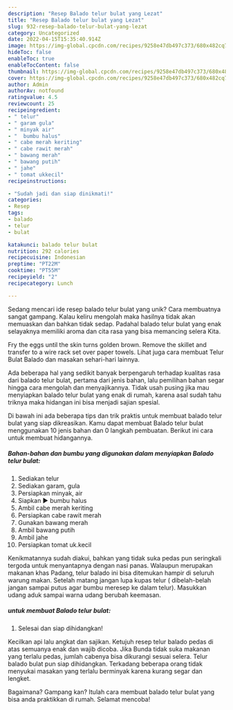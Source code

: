 ```yaml
---
description: "Resep Balado telur bulat yang Lezat"
title: "Resep Balado telur bulat yang Lezat"
slug: 932-resep-balado-telur-bulat-yang-lezat
category: Uncategorized
date: 2022-04-15T15:35:40.914Z
image: https://img-global.cpcdn.com/recipes/9258e47db497c373/680x482cq70/balado-telur-bulat-foto-resep-utama.jpg
hideToc: false
enableToc: true
enableTocContent: false
thumbnail: https://img-global.cpcdn.com/recipes/9258e47db497c373/680x482cq70/balado-telur-bulat-foto-resep-utama.jpg
cover: https://img-global.cpcdn.com/recipes/9258e47db497c373/680x482cq70/balado-telur-bulat-foto-resep-utama.jpg
author: Admin
authorAv: notfound
ratingvalue: 4.5
reviewcount: 25
recipeingredient:
- " telur"
- " garam gula"
- " minyak air"
- "  bumbu halus"
- " cabe merah keriting"
- " cabe rawit merah"
- " bawang merah"
- " bawang putih"
- " jahe"
- " tomat ukkecil"
recipeinstructions:

- "Sudah jadi dan siap dinikmati!"
categories:
- Resep
tags:
- balado
- telur
- bulat

katakunci: balado telur bulat 
nutrition: 292 calories
recipecuisine: Indonesian
preptime: "PT22M"
cooktime: "PT55M"
recipeyield: "2"
recipecategory: Lunch

---
```





Sedang mencari ide resep balado telur bulat yang unik? Cara membuatnya sangat gampang. Kalau keliru mengolah maka hasilnya tidak akan memuaskan dan bahkan tidak sedap. Padahal balado telur bulat yang enak selayaknya memiliki aroma dan cita rasa yang bisa memancing selera Kita.





Fry the eggs until the skin turns golden brown. Remove the skillet and transfer to a wire rack set over paper towels. Lihat juga cara membuat Telur Bulat Balado dan masakan sehari-hari lainnya.

Ada beberapa hal yang sedikit banyak berpengaruh terhadap kualitas rasa dari balado telur bulat, pertama dari jenis bahan, lalu pemilihan bahan segar hingga cara mengolah dan menyajikannya. Tidak usah pusing jika mau menyiapkan balado telur bulat yang enak di rumah, karena asal sudah tahu triknya maka hidangan ini bisa menjadi sajian spesial.






Di bawah ini ada beberapa tips dan trik praktis untuk membuat balado telur bulat yang siap dikreasikan. Kamu dapat membuat Balado telur bulat menggunakan 10 jenis bahan dan 0 langkah pembuatan. Berikut ini cara untuk membuat hidangannya.

<!--inarticleads1-->

##### Bahan-bahan dan bumbu yang digunakan dalam menyiapkan Balado telur bulat:

1. Sediakan  telur
1. Sediakan  garam, gula
1. Persiapkan  minyak, air
1. Siapkan  ▶ bumbu halus
1. Ambil  cabe merah keriting
1. Persiapkan  cabe rawit merah
1. Gunakan  bawang merah
1. Ambil  bawang putih
1. Ambil  jahe
1. Persiapkan  tomat uk.kecil


Kenikmatannya sudah diakui, bahkan yang tidak suka pedas pun seringkali tergoda untuk menyantapnya dengan nasi panas. Walaupun merupakan makanan khas Padang, telur balado ini bisa ditemukan hampir di seluruh warung makan. Setelah matang jangan lupa kupas telur ( dibelah-belah jangan sampai putus agar bumbu meresep ke dalam telur). Masukkan udang aduk sampai warna udang berubah keemasan. 

<!--inarticleads2-->

#####  untuk membuat Balado telur bulat:


1. Selesai dan siap dihidangkan!

Kecilkan api lalu angkat dan sajikan. Ketujuh resep telur balado pedas di atas semuanya enak dan wajib dicoba. Jika Bunda tidak suka makanan yang terlalu pedas, jumlah cabenya bisa dikurangi sesuai selera. Telur balado bulat pun siap dihidangkan. Terkadang beberapa orang tidak menyukai masakan yang terlalu berminyak karena kurang segar dan lengket. 

Bagaimana? Gampang kan? Itulah cara membuat balado telur bulat yang bisa anda praktikkan di rumah. Selamat mencoba!
